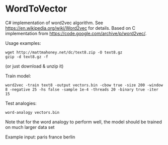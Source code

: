 # WordToVector
C# implementation of word2vec algorithm. See https://en.wikipedia.org/wiki/Word2vec for details.
Based on C implementation from https://code.google.com/archive/p/word2vec/.

Usage examples:
    
    wget http://mattmahoney.net/dc/text8.zip -O text8.gz
    gzip -d text8.gz -f
(or just download & unzip it)

Train model:
    
    word2vec -train text8 -output vectors.bin -cbow true -size 200 -window 8 -negative 25 -hs false -sample 1e-4 -threads 20 -binary true -iter 15

Test analogies:

    word-analogy vectors.bin
    
Note that for the word analogy to perform well, the model should be trained on much larger data set

Example input: paris france berlin
